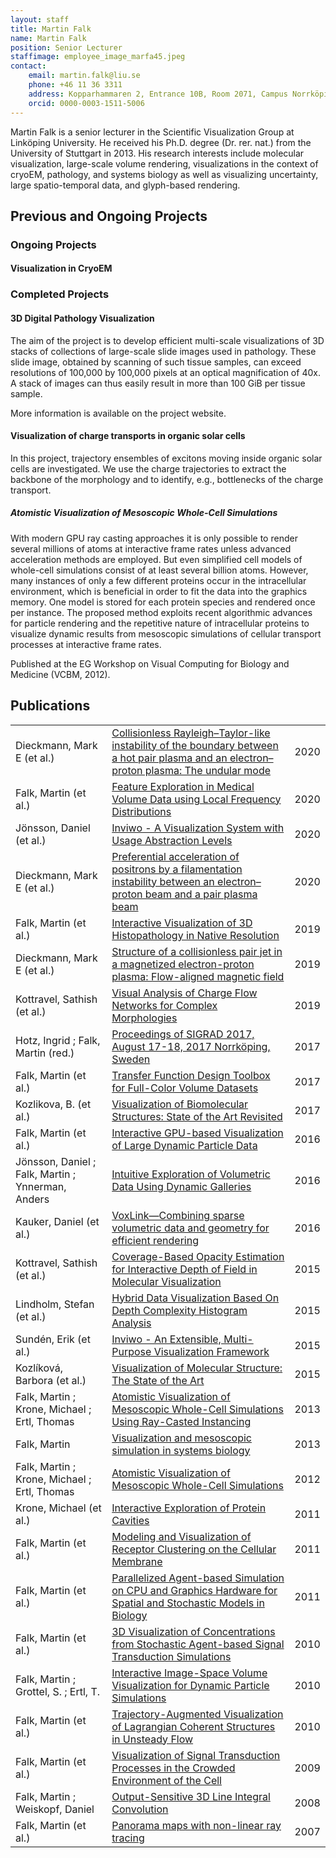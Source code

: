```yaml
---
layout: staff
title: Martin Falk
name: Martin Falk
position: Senior Lecturer
staffimage: employee_image_marfa45.jpeg
contact:
    email: martin.falk@liu.se
    phone: +46 11 36 3311
    address: Kopparhammaren 2, Entrance 10B, Room 2071, Campus Norrköping
    orcid: 0000-0003-1511-5006
---
```


Martin Falk is a senior lecturer in the Scientific Visualization Group at Linköping University. He received his Ph.D. degree (Dr. rer. nat.) from the University of Stuttgart in 2013. His research interests include molecular visualization, large-scale volume rendering, visualizations in the context of cryoEM, pathology, and systems biology as well as visualizing uncertainty, large spatio-temporal data, and glyph-based rendering.


## Previous and Ongoing Projects

### Ongoing Projects

<h4>Visualization in CryoEM</h4>

### Completed Projects

<h4>3D Digital Pathology Visualization</h4>

The aim of the project is to develop efficient multi-scale visualizations of 3D stacks of collections of large-scale slide images used in pathology. These slide image, obtained by scanning of such tissue samples, can exceed resolutions of 100,000 by 100,000 pixels at an optical magnification of 40x. A stack of images can thus easily result in more than 100 GiB per tissue sample.

More information is available on the project website.

<h4>Visualization of charge transports in organic solar cells</h4>

In this project, trajectory ensembles of excitons moving inside organic solar cells are investigated. We use the charge trajectories to extract the backbone of the morphology and to identify, e.g., bottlenecks of the charge transport.

<h5>Atomistic Visualization of Mesoscopic Whole-Cell Simulations</h5>

With modern GPU ray casting approaches it is only possible to render several millions of atoms at interactive frame rates unless advanced acceleration methods are employed. But even simplified cell models of whole-cell simulations consist of at least several billion atoms. However, many instances of only a few different proteins occur in the intracellular environment, which is beneficial in order to fit the data into the graphics memory. One model is stored for each protein species and rendered once per instance. The proposed method exploits recent algorithmic advances for particle rendering and the repetitive nature of intracellular proteins to visualize dynamic results from mesoscopic simulations of cellular transport processes at interactive frame rates.

Published at the EG Workshop on Visual Computing for Biology and Medicine (VCBM, 2012).


## Publications

<!-- <embed src='https://www.diva-portal.org/smash/export.jsf?format=table&addFilename=true&aq=[[{"personId":"marfa45"}]]&aqe=[]&aq2=[[]]&onlyFullText=false&noOfRows=50&sortOrder=dateIssued_sort_desc&sortOrder2=title_sort_asc' width="100%"> -->
<table class="divaTable"><tr>
   <td>Dieckmann, Mark E (et al.)</td>
   <td>
      <a href="http://urn.kb.se/resolve?urn=urn:nbn:se:liu:diva-171119">Collisionless Rayleigh–Taylor-like instability of the boundary between a hot pair plasma and an electron–proton plasma: The undular mode</a>
   </td>
   <td>2020</td>
</tr><tr>
   <td>Falk, Martin (et al.)</td>
   <td>
      <a href="http://urn.kb.se/resolve?urn=urn:nbn:se:liu:diva-170755">Feature Exploration in Medical Volume Data using Local Frequency Distributions</a>
   </td>
   <td>2020</td>
</tr><tr>
   <td>Jönsson, Daniel (et al.)</td>
   <td>
      <a href="http://urn.kb.se/resolve?urn=urn:nbn:se:liu:diva-160860">Inviwo - A Visualization System with Usage Abstraction Levels</a>
   </td>
   <td>2020</td>
</tr><tr>
   <td>Dieckmann, Mark E (et al.)</td>
   <td>
      <a href="http://urn.kb.se/resolve?urn=urn:nbn:se:liu:diva-171757">Preferential acceleration of positrons by a filamentation instability between an electron–proton beam and a pair plasma beam</a>
   </td>
   <td>2020</td>
</tr><tr>
   <td>Falk, Martin (et al.)</td>
   <td>
      <a href="http://urn.kb.se/resolve?urn=urn:nbn:se:liu:diva-150420">Interactive Visualization of 3D Histopathology in Native Resolution</a>
   </td>
   <td>2019</td>
</tr><tr>
   <td>Dieckmann, Mark E (et al.)</td>
   <td>
      <a href="http://urn.kb.se/resolve?urn=urn:nbn:se:liu:diva-164075">Structure of a collisionless pair jet in a magnetized electron-proton plasma: Flow-aligned magnetic field</a>
   </td>
   <td>2019</td>
</tr><tr>
   <td>Kottravel, Sathish (et al.)</td>
   <td>
      <a href="http://urn.kb.se/resolve?urn=urn:nbn:se:liu:diva-160177">Visual Analysis of Charge Flow Networks for Complex Morphologies</a>
   </td>
   <td>2019</td>
</tr><tr>
   <td>Hotz, Ingrid ; Falk, Martin (red.)</td>
   <td>
      <a href="http://urn.kb.se/resolve?urn=urn:nbn:se:liu:diva-143255">Proceedings of SIGRAD 2017, August 17-18, 2017 Norrköping, Sweden</a>
   </td>
   <td>2017</td>
</tr><tr>
   <td>Falk, Martin (et al.)</td>
   <td>
      <a href="http://urn.kb.se/resolve?urn=urn:nbn:se:liu:diva-134851">Transfer Function Design Toolbox for Full-Color Volume Datasets</a>
   </td>
   <td>2017</td>
</tr><tr>
   <td>Kozlikova, B. (et al.)</td>
   <td>
      <a href="http://urn.kb.se/resolve?urn=urn:nbn:se:liu:diva-143916">Visualization of Biomolecular Structures: State of the Art Revisited</a>
   </td>
   <td>2017</td>
</tr><tr>
   <td>Falk, Martin (et al.)</td>
   <td>
      <a href="http://urn.kb.se/resolve?urn=urn:nbn:se:liu:diva-131793">Interactive GPU-based Visualization of Large Dynamic Particle Data</a>
   </td>
   <td>2016</td>
</tr><tr>
   <td>Jönsson, Daniel ; Falk, Martin ; Ynnerman, Anders</td>
   <td>
      <a href="http://urn.kb.se/resolve?urn=urn:nbn:se:liu:diva-123054">Intuitive Exploration of Volumetric Data Using Dynamic Galleries</a>
   </td>
   <td>2016</td>
</tr><tr>
   <td>Kauker, Daniel (et al.)</td>
   <td>
      <a href="http://urn.kb.se/resolve?urn=urn:nbn:se:liu:diva-128005">VoxLink—Combining sparse volumetric data and geometry for efficient rendering</a>
   </td>
   <td>2016</td>
</tr><tr>
   <td>Kottravel, Sathish (et al.)</td>
   <td>
      <a href="http://urn.kb.se/resolve?urn=urn:nbn:se:liu:diva-128013">Coverage-Based Opacity Estimation for Interactive Depth of Field in Molecular Visualization</a>
   </td>
   <td>2015</td>
</tr><tr>
   <td>Lindholm, Stefan (et al.)</td>
   <td>
      <a href="http://urn.kb.se/resolve?urn=urn:nbn:se:liu:diva-110238">Hybrid Data Visualization Based On Depth Complexity Histogram Analysis</a>
   </td>
   <td>2015</td>
</tr><tr>
   <td>Sundén, Erik (et al.)</td>
   <td>
      <a href="http://urn.kb.se/resolve?urn=urn:nbn:se:liu:diva-131241">Inviwo - An Extensible, Multi-Purpose Visualization Framework</a>
   </td>
   <td>2015</td>
</tr><tr>
   <td>Kozlíková, Barbora (et al.)</td>
   <td>
      <a href="http://urn.kb.se/resolve?urn=urn:nbn:se:liu:diva-128012">Visualization of Molecular Structure: The State of the Art</a>
   </td>
   <td>2015</td>
</tr><tr>
   <td>Falk, Martin ; Krone, Michael ; Ertl, Thomas</td>
   <td>
      <a href="http://urn.kb.se/resolve?urn=urn:nbn:se:liu:diva-143707">Atomistic Visualization of Mesoscopic Whole-Cell Simulations Using Ray-Casted Instancing</a>
   </td>
   <td>2013</td>
</tr><tr>
   <td>Falk, Martin</td>
   <td>
      <a href="http://urn.kb.se/resolve?urn=urn:nbn:se:liu:diva-143709">Visualization and mesoscopic simulation in systems biology</a>
   </td>
   <td>2013</td>
</tr><tr>
   <td>Falk, Martin ; Krone, Michael ; Ertl, Thomas</td>
   <td>
      <a href="http://urn.kb.se/resolve?urn=urn:nbn:se:liu:diva-143705">Atomistic Visualization of Mesoscopic Whole-Cell Simulations</a>
   </td>
   <td>2012</td>
</tr><tr>
   <td>Krone, Michael (et al.)</td>
   <td>
      <a href="http://urn.kb.se/resolve?urn=urn:nbn:se:liu:diva-143706">Interactive Exploration of Protein Cavities</a>
   </td>
   <td>2011</td>
</tr><tr>
   <td>Falk, Martin (et al.)</td>
   <td>
      <a href="http://urn.kb.se/resolve?urn=urn:nbn:se:liu:diva-143704">Modeling and Visualization of Receptor Clustering on the Cellular Membrane</a>
   </td>
   <td>2011</td>
</tr><tr>
   <td>Falk, Martin (et al.)</td>
   <td>
      <a href="http://urn.kb.se/resolve?urn=urn:nbn:se:liu:diva-143703">Parallelized Agent-based Simulation on CPU and Graphics Hardware for Spatial and Stochastic Models in Biology</a>
   </td>
   <td>2011</td>
</tr><tr>
   <td>Falk, Martin (et al.)</td>
   <td>
      <a href="http://urn.kb.se/resolve?urn=urn:nbn:se:liu:diva-143700">3D Visualization of Concentrations from Stochastic Agent-based Signal Transduction Simulations</a>
   </td>
   <td>2010</td>
</tr><tr>
   <td>Falk, Martin ; Grottel, S. ; Ertl, T.</td>
   <td>
      <a href="http://urn.kb.se/resolve?urn=urn:nbn:se:liu:diva-143701">Interactive Image-Space Volume Visualization for Dynamic Particle Simulations</a>
   </td>
   <td>2010</td>
</tr><tr>
   <td>Falk, Martin (et al.)</td>
   <td>
      <a href="http://urn.kb.se/resolve?urn=urn:nbn:se:liu:diva-143702">Trajectory-Augmented Visualization of Lagrangian Coherent Structures in Unsteady Flow</a>
   </td>
   <td>2010</td>
</tr><tr>
   <td>Falk, Martin (et al.)</td>
   <td>
      <a href="http://urn.kb.se/resolve?urn=urn:nbn:se:liu:diva-143699">Visualization of Signal Transduction Processes in the Crowded Environment of the Cell</a>
   </td>
   <td>2009</td>
</tr><tr>
   <td>Falk, Martin ; Weiskopf, Daniel</td>
   <td>
      <a href="http://urn.kb.se/resolve?urn=urn:nbn:se:liu:diva-143698">Output-Sensitive 3D Line Integral Convolution</a>
   </td>
   <td>2008</td>
</tr><tr>
   <td>Falk, Martin (et al.)</td>
   <td>
      <a href="http://urn.kb.se/resolve?urn=urn:nbn:se:liu:diva-143697">Panorama maps with non-linear ray tracing</a>
   </td>
   <td>2007</td>
</tr></table>
